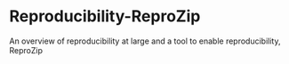 # Reproducibility-ReproZip
An overview of reproducibility at large and a tool to enable reproducibility, ReproZip
